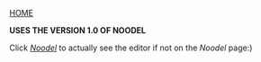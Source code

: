 <head>
  <link rel="icon" type="image/png" href="noodel.png">
</head>

[HOME](README.md)

__USES THE VERSION 1.0 OF NOODEL__

Click [_Noodel_](https://tkellehe.github.io/noodel/release/editor-1.0.html) to actually see the editor if not on the _Noodel_ page:)


<script src="https://code.jquery.com/jquery-3.1.1.min.js" integrity="sha256-hVVnYaiADRTO2PzUGmuLJr8BLUSjGIZsDYGmIJLv2b8=" crossorigin="anonymous"></script>

<script src="noodel-1.0.js"></script>

<link rel="stylesheet" type="text/css" href="../docs.css">
<script type="text/javascript" src="../docs.js"></script>

<div class="noodel-share"></div>

<div class="noodel-exec" code="" input="" show></div>

